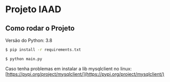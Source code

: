 # Projeto IAAD

## Como rodar o Projeto

Versão do Python: 3.8

```bash
$ pip install -r requirements.txt

$ python main.py
```

Caso tenha problemas em instalar a lib mysqlclient no linux:
[https://pypi.org/project/mysqlclient/](https://pypi.org/project/mysqlclient/)
